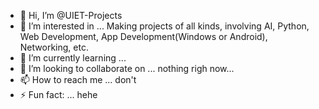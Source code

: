 - 👋 Hi, I’m @UIET-Projects
- 👀 I’m interested in ... Making projects of all kinds, involving AI, Python, Web Development, App Development(Windows or Android), Networking, etc.
- 🌱 I’m currently learning ...
- 💞️ I’m looking to collaborate on ... nothing righ now...
- 📫 How to reach me ... don't 
- ⚡ Fun fact: ... hehe

<!---
UIET-Projects/UIET-Projects is a ✨ special ✨ repository because its `README.md` (this file) appears on your GitHub profile.
You can click the Preview link to take a look at your changes.
--->
